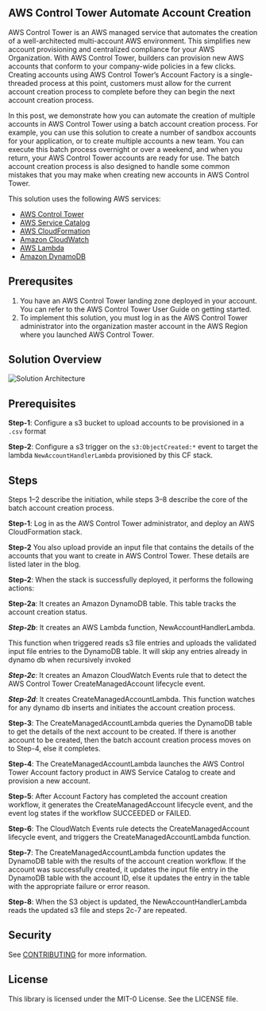 ## AWS Control Tower Automate Account Creation 


AWS Control Tower is an AWS managed service that automates the creation of a well-architected multi-account AWS environment. This simplifies new account provisioning and centralized compliance for your AWS Organization. With AWS Control Tower, builders can provision new AWS accounts that conform to your company-wide policies in a few clicks. Creating accounts using AWS Control Tower’s Account Factory is a single-threaded process at this point, customers must allow for the current account creation process to complete before they can begin the next account creation process.

In this post, we demonstrate how you can automate the creation of multiple accounts in AWS Control Tower using a batch account creation process.  For example, you can use this solution to create a number of sandbox accounts for your application, or to create multiple accounts a new team. You can execute this batch process overnight or over a weekend, and when you return, your AWS Control Tower accounts are ready for use. The batch account creation process is also designed to handle some common mistakes that you may make when creating new accounts in AWS Control Tower.    

This solution uses the following AWS services:

* [AWS Control Tower](https://aws.amazon.com/controltower/)
* [AWS Service Catalog ](https://docs.aws.amazon.com/servicecatalog/latest/adminguide/introduction.html)
* [AWS CloudFormation](https://aws.amazon.com/cloudformation/)
* [Amazon CloudWatch](https://aws.amazon.com/cloudwatch/)
* [AWS Lambda](https://aws.amazon.com/lambda/)
* [Amazon DynamoDB](https://aws.amazon.com/dynamodb/)

## Prerequsites 

1. You have an AWS Control Tower landing zone deployed in your account.  You can refer to the AWS Control Tower User Guide on getting started.
2. To implement this solution, you must log in as the AWS Control Tower administrator into the organization master account in the AWS Region where you launched AWS Control Tower.


## Solution Overview

![Solution Architecture](images/SolutionArchitecture.png)

## Prerequisites

**Step-1**: Configure a s3 bucket to upload accounts to be provisioned in a `.csv` format

**Step-2**: Configure a s3 trigger on the `s3:ObjectCreated:*` event to target the lambda `NewAccountHandlerLambda` provisioned by this CF stack.

## Steps 

Steps 1–2 describe the initiation, while steps 3–8 describe the core of the batch account creation process.

**Step-1**:  Log in as the AWS Control Tower administrator, and deploy an AWS CloudFormation stack. 

**Step-2** You also upload provide an input file that contains the details of the accounts that you want to create in AWS Control Tower. These details are listed later in the blog.

**Step-2**:  When the stack is successfully deployed, it performs the following actions:

**Step-2a**: It creates an Amazon DynamoDB table.  This table tracks the account creation status.

***Step-2b***: It creates an AWS Lambda function, NewAccountHandlerLambda.  

This function when triggered reads s3 file entries and uploads the validated input file entries to the DynamoDB table. 
It will skip any entries already in dynamo db when recursively invoked

***Step-2c***: It creates an Amazon CloudWatch Events rule that to detect the AWS Control Tower CreateManagedAccount lifecycle event.

***Step-2d***: It creates CreateManagedAccountLambda.  This function watches for any dynamo db inserts and initiates the account creation process.

**Step-3**: The CreateManagedAccountLambda queries the DynamoDB table to get the details of the next account to be created.  If there is another account to be created, then the batch account creation process moves on to Step-4, else it completes.

**Step-4**: The CreateManagedAccountLambda launches the AWS Control Tower Account factory product in AWS Service Catalog to create and provision a new account.

**Step-5**: After Account Factory has completed the account creation workflow, it generates the CreateManagedAccount lifecycle event, and the event log states if the workflow SUCCEEDED or FAILED.

**Step-6**: The CloudWatch Events rule detects the CreateManagedAccount lifecycle event, and triggers the CreateManagedAccountLambda function.

**Step-7**: The CreateManagedAccountLambda function updates the DynamoDB table with the results of the account creation workflow.  If the account was successfully created, it updates the input file entry in the DynamoDB table with the account ID, else it updates the entry in the table with the appropriate failure or error reason.

**Step-8**: When the S3 object is updated, the NewAccountHandlerLambda reads the updated s3 file and steps 2c-7 are repeated.    


## Security

See [CONTRIBUTING](CONTRIBUTING.md#security-issue-notifications) for more information.

## License

This library is licensed under the MIT-0 License. See the LICENSE file.


